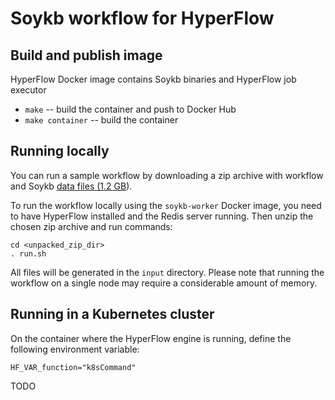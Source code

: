 # Soykb workflow for HyperFlow

## Build and publish image
HyperFlow Docker image contains Soykb binaries and HyperFlow job executor
- `make` -- build the container and push to Docker Hub
- `make container` -- build the container

## Running locally

You can run a sample workflow by downloading a zip archive with workflow and Soykb [data files (1.2 GB](https://drive.google.com/open?id=1sw4nGiKF0doI7CEb5q7NmR-Y2iVEFjVF)).

To run the workflow locally using the `soykb-worker` Docker image, you need to have HyperFlow installed and the Redis server running. Then unzip the chosen zip archive and run commands:

```
cd <unpacked_zip_dir>
. run.sh
```
All files will be generated in the `input` directory. Please note that running the workflow on a single node may require a considerable amount of memory.

## Running in a Kubernetes cluster

On the container where the HyperFlow engine is running, define the following environment variable:
```
HF_VAR_function="k8sCommand"
```
TODO
